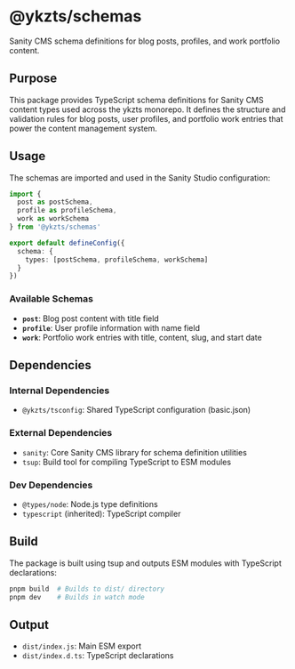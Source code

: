 # @ykzts/schemas

Sanity CMS schema definitions for blog posts, profiles, and work portfolio content.

## Purpose

This package provides TypeScript schema definitions for Sanity CMS content types used across the ykzts monorepo. It defines the structure and validation rules for blog posts, user profiles, and portfolio work entries that power the content management system.

## Usage

The schemas are imported and used in the Sanity Studio configuration:

```typescript
import {
  post as postSchema,
  profile as profileSchema,
  work as workSchema
} from '@ykzts/schemas'

export default defineConfig({
  schema: {
    types: [postSchema, profileSchema, workSchema]
  }
})
```

### Available Schemas

- **`post`**: Blog post content with title field
- **`profile`**: User profile information with name field  
- **`work`**: Portfolio work entries with title, content, slug, and start date

## Dependencies

### Internal Dependencies
- `@ykzts/tsconfig`: Shared TypeScript configuration (basic.json)

### External Dependencies
- `sanity`: Core Sanity CMS library for schema definition utilities
- `tsup`: Build tool for compiling TypeScript to ESM modules

### Dev Dependencies
- `@types/node`: Node.js type definitions
- `typescript` (inherited): TypeScript compiler

## Build

The package is built using tsup and outputs ESM modules with TypeScript declarations:

```bash
pnpm build  # Builds to dist/ directory
pnpm dev    # Builds in watch mode
```

## Output

- `dist/index.js`: Main ESM export
- `dist/index.d.ts`: TypeScript declarations
